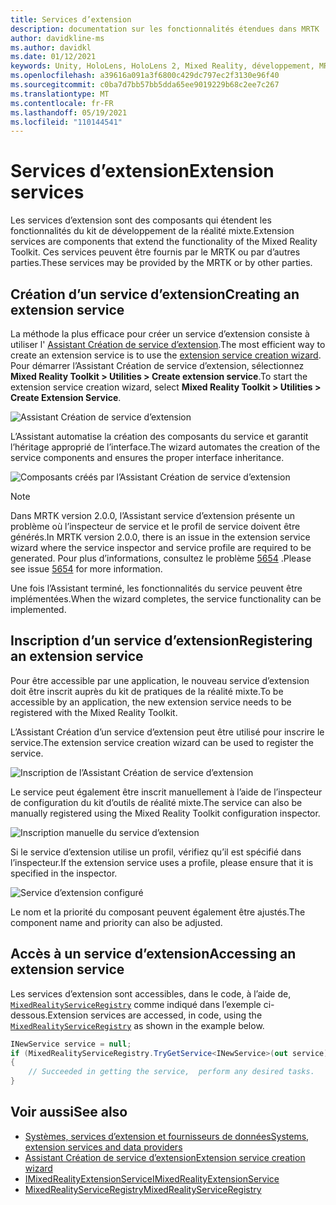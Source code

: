 ```yaml
---
title: Services d’extension
description: documentation sur les fonctionnalités étendues dans MRTK
author: davidkline-ms
ms.author: davidkl
ms.date: 01/12/2021
keywords: Unity, HoloLens, HoloLens 2, Mixed Reality, développement, MRTK
ms.openlocfilehash: a39616a091a3f6800c429dc797ec2f3130e96f40
ms.sourcegitcommit: c0ba7d7bb57bb5dda65ee9019229b68c2ee7c267
ms.translationtype: MT
ms.contentlocale: fr-FR
ms.lasthandoff: 05/19/2021
ms.locfileid: "110144541"
---
```

# <a name="extension-services"></a><span data-ttu-id="cf06d-104">Services d’extension</span><span class="sxs-lookup"><span data-stu-id="cf06d-104">Extension services</span></span>

<span data-ttu-id="cf06d-105">Les services d’extension sont des composants qui étendent les fonctionnalités du kit de développement de la réalité mixte.</span><span class="sxs-lookup"><span data-stu-id="cf06d-105">Extension services are components that extend the functionality of the Mixed Reality Toolkit.</span></span> <span data-ttu-id="cf06d-106">Ces services peuvent être fournis par le MRTK ou par d’autres parties.</span><span class="sxs-lookup"><span data-stu-id="cf06d-106">These services may be provided by the MRTK or by other parties.</span></span>

## <a name="creating-an-extension-service"></a><span data-ttu-id="cf06d-107">Création d’un service d’extension</span><span class="sxs-lookup"><span data-stu-id="cf06d-107">Creating an extension service</span></span>

<span data-ttu-id="cf06d-108">La méthode la plus efficace pour créer un service d’extension consiste à utiliser l' [Assistant Création de service d’extension](../tools/extension-service-creation-wizard.md).</span><span class="sxs-lookup"><span data-stu-id="cf06d-108">The most efficient way to create an extension service is to use the [extension service creation wizard](../tools/extension-service-creation-wizard.md).</span></span>
<span data-ttu-id="cf06d-109">Pour démarrer l’Assistant Création de service d’extension, sélectionnez **Mixed Reality Toolkit > Utilities > Create extension service**.</span><span class="sxs-lookup"><span data-stu-id="cf06d-109">To start the extension service creation wizard, select **Mixed Reality Toolkit > Utilities > Create Extension Service**.</span></span>

![Assistant Création de service d’extension](../images/extension-wizard/ExtensionServiceCreationWizard.png)

<span data-ttu-id="cf06d-111">L’Assistant automatise la création des composants du service et garantit l’héritage approprié de l’interface.</span><span class="sxs-lookup"><span data-stu-id="cf06d-111">The wizard automates the creation of the service components and ensures the proper interface inheritance.</span></span>

![Composants créés par l’Assistant Création de service d’extension](../images/extension-wizard/ExtensionServiceComponents.png)

> [!Note]
> <span data-ttu-id="cf06d-113">Dans MRTK version 2.0.0, l’Assistant service d’extension présente un problème où l’inspecteur de service et le profil de service doivent être générés.</span><span class="sxs-lookup"><span data-stu-id="cf06d-113">In MRTK version 2.0.0, there is an issue in the extension service wizard where the service inspector and service profile are required to be generated.</span></span> <span data-ttu-id="cf06d-114">Pour plus d’informations, consultez le problème [5654](https://github.com/microsoft/MixedRealityToolkit-Unity/issues/5654) .</span><span class="sxs-lookup"><span data-stu-id="cf06d-114">Please see issue [5654](https://github.com/microsoft/MixedRealityToolkit-Unity/issues/5654) for more information.</span></span>

<span data-ttu-id="cf06d-115">Une fois l’Assistant terminé, les fonctionnalités du service peuvent être implémentées.</span><span class="sxs-lookup"><span data-stu-id="cf06d-115">When the wizard completes, the service functionality can be implemented.</span></span>

## <a name="registering-an-extension-service"></a><span data-ttu-id="cf06d-116">Inscription d’un service d’extension</span><span class="sxs-lookup"><span data-stu-id="cf06d-116">Registering an extension service</span></span>

<span data-ttu-id="cf06d-117">Pour être accessible par une application, le nouveau service d’extension doit être inscrit auprès du kit de pratiques de la réalité mixte.</span><span class="sxs-lookup"><span data-stu-id="cf06d-117">To be accessible by an application, the new extension service needs to be registered with the Mixed Reality Toolkit.</span></span>

<span data-ttu-id="cf06d-118">L’Assistant Création d’un service d’extension peut être utilisé pour inscrire le service.</span><span class="sxs-lookup"><span data-stu-id="cf06d-118">The extension service creation wizard can be used to register the service.</span></span>

![Inscription de l’Assistant Création de service d’extension](../images/extension-wizard/ExtensionServiceWizardRegister.png)

<span data-ttu-id="cf06d-120">Le service peut également être inscrit manuellement à l’aide de l’inspecteur de configuration du kit d’outils de réalité mixte.</span><span class="sxs-lookup"><span data-stu-id="cf06d-120">The service can also be manually registered using the Mixed Reality Toolkit configuration inspector.</span></span>

![Inscription manuelle du service d’extension](../images/profiles/RegisterExtensionService.png)

<span data-ttu-id="cf06d-122">Si le service d’extension utilise un profil, vérifiez qu’il est spécifié dans l’inspecteur.</span><span class="sxs-lookup"><span data-stu-id="cf06d-122">If the extension service uses a profile, please ensure that it is specified in the inspector.</span></span>

![Service d’extension configuré](../images/profiles/ConfiguredExtensionService.png)

<span data-ttu-id="cf06d-124">Le nom et la priorité du composant peuvent également être ajustés.</span><span class="sxs-lookup"><span data-stu-id="cf06d-124">The component name and priority can also be adjusted.</span></span>

## <a name="accessing-an-extension-service"></a><span data-ttu-id="cf06d-125">Accès à un service d’extension</span><span class="sxs-lookup"><span data-stu-id="cf06d-125">Accessing an extension service</span></span>

<span data-ttu-id="cf06d-126">Les services d’extension sont accessibles, dans le code, à l’aide de, [`MixedRealityServiceRegistry`](xref:Microsoft.MixedReality.Toolkit.MixedRealityServiceRegistry) comme indiqué dans l’exemple ci-dessous.</span><span class="sxs-lookup"><span data-stu-id="cf06d-126">Extension services are accessed, in code, using the [`MixedRealityServiceRegistry`](xref:Microsoft.MixedReality.Toolkit.MixedRealityServiceRegistry) as shown in the example below.</span></span>

```c#
INewService service = null;
if (MixedRealityServiceRegistry.TryGetService<INewService>(out service))
{
    // Succeeded in getting the service,  perform any desired tasks.
}
```

## <a name="see-also"></a><span data-ttu-id="cf06d-127">Voir aussi</span><span class="sxs-lookup"><span data-stu-id="cf06d-127">See also</span></span>

- [<span data-ttu-id="cf06d-128">Systèmes, services d’extension et fournisseurs de données</span><span class="sxs-lookup"><span data-stu-id="cf06d-128">Systems, extension services and data providers</span></span>](../../architecture/systems-extensions-providers.md)
- [<span data-ttu-id="cf06d-129">Assistant Création de service d’extension</span><span class="sxs-lookup"><span data-stu-id="cf06d-129">Extension service creation wizard</span></span>](../tools/extension-service-creation-wizard.md)
- [<span data-ttu-id="cf06d-130">IMixedRealityExtensionService</span><span class="sxs-lookup"><span data-stu-id="cf06d-130">IMixedRealityExtensionService</span></span>](xref:Microsoft.MixedReality.Toolkit.IMixedRealityExtensionService)
- [<span data-ttu-id="cf06d-131">MixedRealityServiceRegistry</span><span class="sxs-lookup"><span data-stu-id="cf06d-131">MixedRealityServiceRegistry</span></span>](xref:Microsoft.MixedReality.Toolkit.MixedRealityServiceRegistry)
